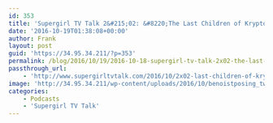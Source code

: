 ```yaml
---
id: 353
title: 'Supergirl TV Talk 2&#215;02: &#8220;The Last Children of Krypton&#8221;'
date: '2016-10-19T01:38:08+00:00'
author: Frank
layout: post
guid: 'https://34.95.34.211/?p=353'
permalink: /blog/2016/10/19/2016-10-18-supergirl-tv-talk-2x02-the-last-children-of-krypton/
passthrough_url:
    - 'http://www.supergirltvtalk.com/2016/10/2x02-last-children-of-krypton.html'
image: 'http://34.95.34.211/wp-content/uploads/2016/10/benoistposing_twittercard-1.jpg'
categories:
    - Podcasts
    - 'Supergirl TV Talk'
---
```


<div class="
          image-block-outer-wrapper
          layout-caption-below
          design-layout-inline
          
          
          
        " data-test="image-block-inline-outer-wrapper"><figure class="
              sqs-block-image-figure
              intrinsic
            " style="max-width:250px;"><div class="image-block-wrapper" data-animation-override="" data-animation-role="image"><div class="sqs-image-shape-container-element
              
          
        
              has-aspect-ratio
            " style="
                position: relative;
                
                  padding-bottom:100%;
                
                overflow: hidden;
              "><noscript>![](https://images.squarespace-cdn.com/content/v1/5070e334e4b00907bc18faef/1476840990553-4IFDUN3VZ4HPDYRVOF52/image-asset.jpeg)</noscript>![](https://images.squarespace-cdn.com/content/v1/5070e334e4b00907bc18faef/1476840990553-4IFDUN3VZ4HPDYRVOF52/image-asset.jpeg)</div></div></figure></div>[This week on Supergirl TV Talk](http://www.supergirltvtalk.com/2016/10/2x02-last-children-of-krypton.html), Snapper Carr and Metallo bring Frank and Tim lots to talk about. Frank has a bombshell prediction, and the guys share their final Cat Grant Quote of the Week…for now! Maybe there’s a Snappy new segment on the horizon? Plus your emails, trailer analysis and speculation. Enjoy!

<div class="sqs-audio-embed" data-author="Thought Bubble Audio" data-color-theme="dark" data-design-style="minimal" data-duration-in-ms="" data-mime-type="audio/mpeg" data-show-download="false" data-title="Supergirl TV Talk 2x02: "The Last Children of Krypton"" data-url="http://www.podtrac.com/pts/redirect.mp3/archive.org/download/STVT2x02/STVT2x02.mp3"></div>